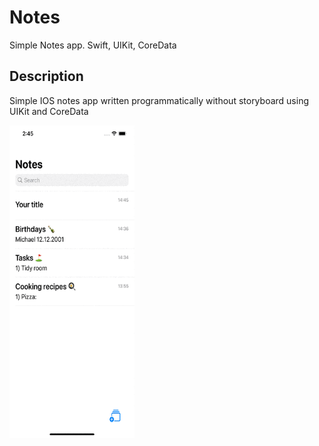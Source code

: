 # Notes
Simple Notes app. Swift, UIKit, CoreData

## Description
Simple IOS notes app written programmatically without storyboard using UIKit and CoreData

<p><img align="left" alt="gif" src="https://github.com/kostya-lee003/Notes/blob/main/Simulator%20Screen%20Recording%20-%20iPhone%2012%20Pro%20Max%20-%202022-01-21%20at%2014.46.26.gif" width="200" height="500"></p>
